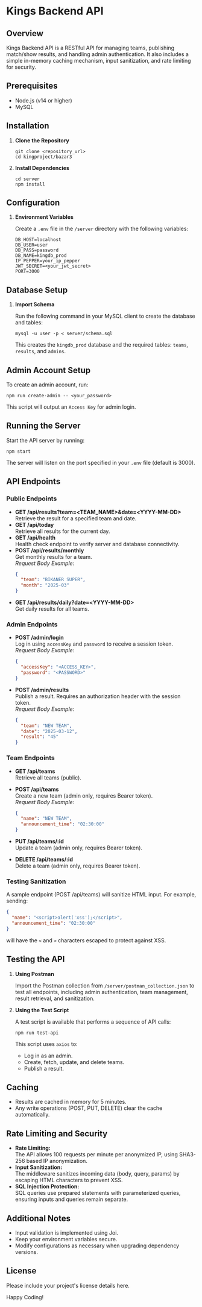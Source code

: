 # Kings Backend API

## Overview
Kings Backend API is a RESTful API for managing teams, publishing match/show results, and handling admin authentication. It also includes a simple in-memory caching mechanism, input sanitization, and rate limiting for security.

## Prerequisites
- Node.js (v14 or higher)
- MySQL

## Installation

1. **Clone the Repository**
   ```
   git clone <repository_url>
   cd kingproject/bazar3
   ```

2. **Install Dependencies**
   ```
   cd server
   npm install
   ```

## Configuration

1. **Environment Variables**

   Create a `.env` file in the `/server` directory with the following variables:
   ```
   DB_HOST=localhost
   DB_USER=user
   DB_PASS=password
   DB_NAME=kingdb_prod
   IP_PEPPER=your_ip_pepper
   JWT_SECRET=<your_jwt_secret>
   PORT=3000
   ```

## Database Setup

1. **Import Schema**

   Run the following command in your MySQL client to create the database and tables:
   ```
   mysql -u user -p < server/schema.sql
   ```
   This creates the `kingdb_prod` database and the required tables: `teams`, `results`, and `admins`.

## Admin Account Setup

To create an admin account, run:
```
npm run create-admin -- <your_password>
```
This script will output an `Access Key` for admin login.

## Running the Server

Start the API server by running:
```
npm start
```
The server will listen on the port specified in your `.env` file (default is 3000).

## API Endpoints

### Public Endpoints
- **GET /api/results?team=&lt;TEAM_NAME&gt;&date=&lt;YYYY-MM-DD&gt;**  
  Retrieve the result for a specified team and date.
- **GET /api/today**  
  Retrieve all results for the current day.
- **GET /api/health**  
  Health check endpoint to verify server and database connectivity.
- **POST /api/results/monthly**  
  Get monthly results for a team.  
  _Request Body Example:_
  ```json
  {
    "team": "BIKANER SUPER",
    "month": "2025-03"
  }
  ```
- **GET /api/results/daily?date=&lt;YYYY-MM-DD&gt;**  
  Get daily results for all teams.

### Admin Endpoints
- **POST /admin/login**  
  Log in using `accessKey` and `password` to receive a session token.  
  _Request Body Example:_
  ```json
  {
    "accessKey": "<ACCESS_KEY>",
    "password": "<PASSWORD>"
  }
  ```
- **POST /admin/results**  
  Publish a result. Requires an authorization header with the session token.  
  _Request Body Example:_
  ```json
  {
    "team": "NEW TEAM",
    "date": "2025-03-12",
    "result": "45"
  }
  ```

### Team Endpoints
- **GET /api/teams**  
  Retrieve all teams (public).

- **POST /api/teams**  
  Create a new team (admin only, requires Bearer token).  
  _Request Body Example:_
  ```json
  {
    "name": "NEW TEAM",
    "announcement_time": "02:30:00"
  }
  ```

- **PUT /api/teams/:id**  
  Update a team (admin only, requires Bearer token).

- **DELETE /api/teams/:id**  
  Delete a team (admin only, requires Bearer token).

### Testing Sanitization
A sample endpoint (POST /api/teams) will sanitize HTML input. For example, sending:
```json
{
  "name": "<script>alert('xss');</script>",
  "announcement_time": "02:30:00"
}
```
will have the `<` and `>` characters escaped to protect against XSS.

## Testing the API

1. **Using Postman**

   Import the Postman collection from `/server/postman_collection.json` to test all endpoints, including admin authentication, team management, result retrieval, and sanitization.

2. **Using the Test Script**

   A test script is available that performs a sequence of API calls:
   ```
   npm run test-api
   ```
   This script uses `axios` to:
   - Log in as an admin.
   - Create, fetch, update, and delete teams.
   - Publish a result.

## Caching

- Results are cached in memory for 5 minutes.
- Any write operations (POST, PUT, DELETE) clear the cache automatically.

## Rate Limiting and Security

- **Rate Limiting:**  
  The API allows 100 requests per minute per anonymized IP, using SHA3-256 based IP anonymization.
- **Input Sanitization:**  
  The middleware sanitizes incoming data (body, query, params) by escaping HTML characters to prevent XSS.
- **SQL Injection Protection:**  
  SQL queries use prepared statements with parameterized queries, ensuring inputs and queries remain separate.

## Additional Notes
- Input validation is implemented using Joi.
- Keep your environment variables secure.
- Modify configurations as necessary when upgrading dependency versions.

## License
Please include your project's license details here.

Happy Coding!
